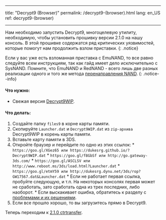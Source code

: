 * * *

title: "Decrypt9 (Browser)" permalink: /decrypt9-(browser).html lang: en_US ref: decrypt9-(browser)

* * *

Нам необходимо запустить Decrypt9, многоцелевую утилиту, необходимую, чтобы установить прошивку версии 2.1.0 на нашу консоль. В этой прошивке содержатся ряд критических уязвимостей, которые помогут нам продолжить взлом приставки. {: .notice}

Если у вас уже есть взломанная приставка с EmuNAND, то все равно следуйте всем инструкциям, так как гайд имеет дело исключительно с SysNAND. Помните, что EmuNAND и RedNAND - всего лишь две разных реализации одного и того же метода [перенаправления NAND](http://3dbrew.org/wiki/NAND_Redirection). {: .notice--info}

#### Что нужно:

* Свежая версия [Decrypt9WIP](https://github.com/d0k3/Decrypt9WIP/releases/).

#### Что делать:

  1. Создайте папку `files9` в корне карты памяти.
  2. Скопируйте `Launcher.dat` и `Decrypt9WIP.dat` из `zip-архива` Decrypt9WIP в корень карты памяти.
  3. Вставьте карту памяти в 3DS.
  4. Откройте браузер и перейдите по одно из этих ссылок: 
    * `https://goo.gl/XGez65 или https://dukesrg.github.io/?Decrypt9WIP.dat`
    * `https://goo.gl/f8GbSf или http://go.gateway-3ds.com/`
    * `https://goo.gl/ASCLSV или http://www.reboot.ms/3ds/load.html?Launcher.dat`
    * `https://goo.gl/etmY59 или http://dukesrg.dynu.net/3ds/rop?GW17567.dat&Launcher.dat`
    * Если не работает первая ссылка, пробуйте следующую, и т.п. На некоторых консолях первая может не сработать, зато сработать одна из трех последних, либо наоборот.
    * Если выскакивает ошибка, обратитесь к разделу с [проблемами и их решениями](troubleshooting#ts_browser).
  5. Если все прошло хорошо, то вы загрузитесь прямо в Decrypt9.

Теперь переходим к [2.1.0 ctrtransfer](2.1.0-ctrtransfer).